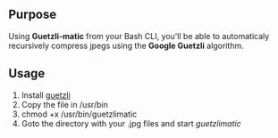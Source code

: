 ## Purpose
Using **Guetzli-matic** from your Bash CLI, you'll be able to automaticaly recursively compress jpegs using the **Google Guetzli** algorithm.

## Usage
1. Install [guetzli](https://github.com/google/guetzli)
2. Copy the file in /usr/bin
3. chmod +x /usr/bin/guetzlimatic
4. Goto the directory with your .jpg files and start *guetzlimatic*
